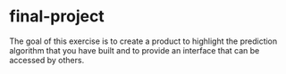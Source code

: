 # final-project
The goal of this exercise is to create a product to highlight the prediction algorithm that you have built and to provide an interface that can be accessed by others.

